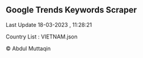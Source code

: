 

## Google Trends Keywords Scraper 
 
Last Update 18-03-2023 , 11:28:21

Country List :
VIETNAM.json



© Abdul Muttaqin 
